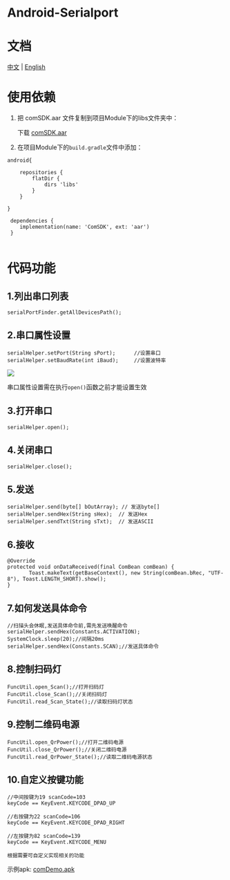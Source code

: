 # Android-Serialport
# 文档

<p >
    <a href="https://github.com/guapop/ComSDKDemo/blob/master/README.md">中文</a>
    | <a href="https://github.com/guapop/ComSDKDemo/blob/master/README_EN.md">English</a>
</p>

# 使用依赖
1. 把 comSDK.aar 文件复制到项目Module下的libs文件夹中：

    下载 [comSDK.aar](https://github.com/guapop/ComSDKDemo/raw/master/comDemo/libs/ComSDK.aar)

2. 在项目Module下的`build.gradle`文件中添加：
```
android{

    repositories {
        flatDir {
            dirs 'libs'
        }
    }

}

 dependencies {
    implementation(name: 'ComSDK', ext: 'aar')
 }
    
```
# 代码功能
## 1.列出串口列表
```
serialPortFinder.getAllDevicesPath();
```
## 2.串口属性设置
```
serialHelper.setPort(String sPort);      //设置串口
serialHelper.setBaudRate(int iBaud);     //设置波特率

```
[![](https://img.shields.io/badge/warning-%09%20admonition-yellow.svg)](https://github.com/guapop/ComSDKDemo)

串口属性设置需在执行`open()`函数之前才能设置生效
## 3.打开串口
```
serialHelper.open();
```
## 4.关闭串口
```
serialHelper.close();
```
## 5.发送
```
serialHelper.send(byte[] bOutArray); // 发送byte[]
serialHelper.sendHex(String sHex);  // 发送Hex
serialHelper.sendTxt(String sTxt);  // 发送ASCII
```
## 6.接收
```
@Override
protected void onDataReceived(final ComBean comBean) {
       Toast.makeText(getBaseContext(), new String(comBean.bRec, "UTF-8"), Toast.LENGTH_SHORT).show();
}
```
## 7.如何发送具体命令
```
//扫描头会休眠,发送具体命令前,需先发送唤醒命令
serialHelper.sendHex(Constants.ACTIVATION);
SystemClock.sleep(20);//间隔20ms
serialHelper.sendHex(Constants.SCAN);//发送具体命令
```
## 8.控制扫码灯
```
FuncUtil.open_Scan();//打开扫码灯
FuncUtil.close_Scan();//关闭扫码灯
FuncUtil.read_Scan_State();//读取扫码灯状态
```
## 9.控制二维码电源
```
FuncUtil.open_QrPower();//打开二维码电源
FuncUtil.close_QrPower();//关闭二维码电源
FuncUtil.read_QrPower_State();//读取二维码电源状态
```
## 10.自定义按键功能
```
//中间按键为19 scanCode=103
keyCode == KeyEvent.KEYCODE_DPAD_UP

//右按键为22 scanCode=106
keyCode == KeyEvent.KEYCODE_DPAD_RIGHT

//左按键为82 scanCode=139
keyCode == KeyEvent.KEYCODE_MENU

根据需要可自定义实现相关的功能

```



示例apk: [comDemo.apk](https://github.com/guapop/ComSDKDemo/raw/master/comDemo/release/comDemo-release.apk)
